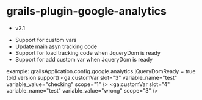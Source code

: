 grails-plugin-google-analytics
==============================

* v2.1
- Support for custom vars
- Update main asyn tracking code
- Support for load tracking code when JqueryDom is ready
- Support for add custom var when JqueryDom is ready

example:
grailsApplication.config.google.analytics.jQueryDomReady = true (old version support)
<ga:customVar slot="3" variable_name="test" variable_value="checking" scope="1" />
<ga:customVar slot="4" variable_name="test" variable_value="wrong" scope="3" />